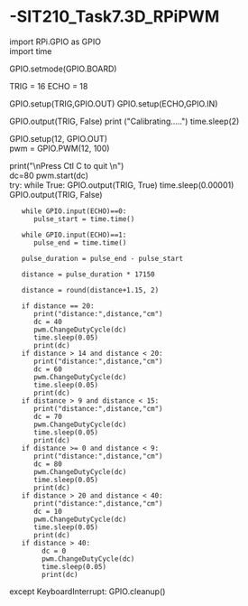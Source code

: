 # -SIT210_Task7.3D_RPiPWM
import RPi.GPIO as GPIO   
import time               

GPIO.setmode(GPIO.BOARD)

TRIG = 16
ECHO = 18

GPIO.setup(TRIG,GPIO.OUT)
GPIO.setup(ECHO,GPIO.IN)

GPIO.output(TRIG, False)
print ("Calibrating.....")
time.sleep(2)

GPIO.setup(12, GPIO.OUT)  
pwm = GPIO.PWM(12, 100)  

print("\nPress Ctl C to quit \n")  
dc=80
pwm.start(dc)     
try:
    while True:
       GPIO.output(TRIG, True)
       time.sleep(0.00001)
       GPIO.output(TRIG, False)

       while GPIO.input(ECHO)==0:
          pulse_start = time.time()

       while GPIO.input(ECHO)==1:
          pulse_end = time.time()

       pulse_duration = pulse_end - pulse_start

       distance = pulse_duration * 17150

       distance = round(distance+1.15, 2)
  
       if distance == 20:
          print("distance:",distance,"cm")
          dc = 40
          pwm.ChangeDutyCycle(dc)
          time.sleep(0.05)
          print(dc)
       if distance > 14 and distance < 20:
          print("distance:",distance,"cm")
          dc = 60
          pwm.ChangeDutyCycle(dc)
          time.sleep(0.05)
          print(dc)
       if distance > 9 and distance < 15:
          print("distance:",distance,"cm")
          dc = 70
          pwm.ChangeDutyCycle(dc)
          time.sleep(0.05)
          print(dc)
       if distance >= 0 and distance < 9:
          print("distance:",distance,"cm")
          dc = 80
          pwm.ChangeDutyCycle(dc)
          time.sleep(0.05)
          print(dc)
       if distance > 20 and distance < 40:
          print("distance:",distance,"cm")
          dc = 10
          pwm.ChangeDutyCycle(dc)
          time.sleep(0.05)
          print(dc)
       if distance > 40:
            dc = 0
            pwm.ChangeDutyCycle(dc)
            time.sleep(0.05)
            print(dc)
          

except KeyboardInterrupt:
     GPIO.cleanup()
